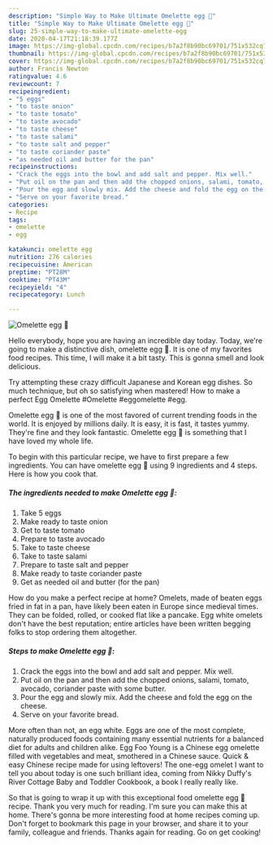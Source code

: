 ```yaml
---
description: "Simple Way to Make Ultimate Omelette egg 🍳"
title: "Simple Way to Make Ultimate Omelette egg 🍳"
slug: 25-simple-way-to-make-ultimate-omelette-egg
date: 2020-04-17T21:18:39.177Z
image: https://img-global.cpcdn.com/recipes/b7a2f8b90bc69701/751x532cq70/omelette-egg-🍳-recipe-main-photo.jpg
thumbnail: https://img-global.cpcdn.com/recipes/b7a2f8b90bc69701/751x532cq70/omelette-egg-🍳-recipe-main-photo.jpg
cover: https://img-global.cpcdn.com/recipes/b7a2f8b90bc69701/751x532cq70/omelette-egg-🍳-recipe-main-photo.jpg
author: Francis Newton
ratingvalue: 4.6
reviewcount: 7
recipeingredient:
- "5 eggs"
- "to taste onion"
- "to taste tomato"
- "to taste avocado"
- "to taste cheese"
- "to taste salami"
- "to taste salt and pepper"
- "to taste coriander paste"
- "as needed oil and butter for the pan"
recipeinstructions:
- "Crack the eggs into the bowl and add salt and pepper. Mix well."
- "Put oil on the pan and then add the chopped onions, salami, tomato, avocado, coriander paste with some butter."
- "Pour the egg and slowly mix. Add the cheese and fold the egg on the cheese."
- "Serve on your favorite bread."
categories:
- Recipe
tags:
- omelette
- egg

katakunci: omelette egg 
nutrition: 276 calories
recipecuisine: American
preptime: "PT28M"
cooktime: "PT43M"
recipeyield: "4"
recipecategory: Lunch

---
```



![Omelette egg 🍳](https://img-global.cpcdn.com/recipes/b7a2f8b90bc69701/751x532cq70/omelette-egg-🍳-recipe-main-photo.jpg)

Hello everybody, hope you are having an incredible day today. Today, we're going to make a distinctive dish, omelette egg 🍳. It is one of my favorites food recipes. This time, I will make it a bit tasty. This is gonna smell and look delicious.

Try attempting these crazy difficult Japanese and Korean egg dishes. So much technique, but oh so satisfying when mastered! How to make a perfect Egg Omelette #Omelette #eggomelette #egg.

Omelette egg 🍳 is one of the most favored of current trending foods in the world. It is enjoyed by millions daily. It is easy, it is fast, it tastes yummy. They're fine and they look fantastic. Omelette egg 🍳 is something that I have loved my whole life.


To begin with this particular recipe, we have to first prepare a few ingredients. You can have omelette egg 🍳 using 9 ingredients and 4 steps. Here is how you cook that.

<!--inarticleads1-->

##### The ingredients needed to make Omelette egg 🍳:

1. Take 5 eggs
1. Make ready to taste onion
1. Get to taste tomato
1. Prepare to taste avocado
1. Take to taste cheese
1. Take to taste salami
1. Prepare to taste salt and pepper
1. Make ready to taste coriander paste
1. Get as needed oil and butter (for the pan)


How do you make a perfect recipe at home? Omelets, made of beaten eggs fried in fat in a pan, have likely been eaten in Europe since medieval times. They can be folded, rolled, or cooked flat like a pancake. Egg white omelets don&#39;t have the best reputation; entire articles have been written begging folks to stop ordering them altogether. 

<!--inarticleads2-->

##### Steps to make Omelette egg 🍳:

1. Crack the eggs into the bowl and add salt and pepper. Mix well.
1. Put oil on the pan and then add the chopped onions, salami, tomato, avocado, coriander paste with some butter.
1. Pour the egg and slowly mix. Add the cheese and fold the egg on the cheese.
1. Serve on your favorite bread.


More often than not, an egg white. Eggs are one of the most complete, naturally produced foods containing many essential nutrients for a balanced diet for adults and children alike. Egg Foo Young is a Chinese egg omelette filled with vegetables and meat, smothered in a Chinese sauce. Quick &amp; easy Chinese recipe made for using leftovers! The one-egg omelet I want to tell you about today is one such brilliant idea, coming from Nikky Duffy&#39;s River Cottage Baby and Toddler Cookbook, a book I really really like. 

So that is going to wrap it up with this exceptional food omelette egg 🍳 recipe. Thank you very much for reading. I'm sure you can make this at home. There's gonna be more interesting food at home recipes coming up. Don't forget to bookmark this page in your browser, and share it to your family, colleague and friends. Thanks again for reading. Go on get cooking!

